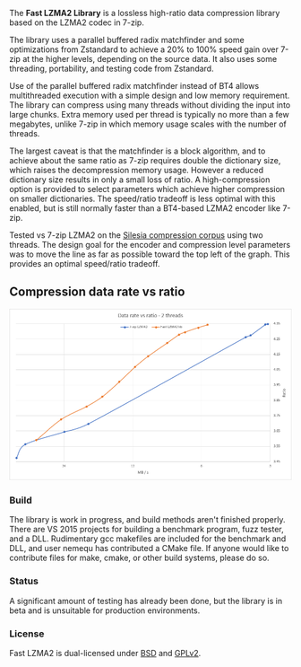  The __Fast LZMA2 Library__ is a lossless high-ratio data compression library based on the LZMA2 codec in 7-zip.

The library uses a parallel buffered radix matchfinder and some optimizations from Zstandard to achieve a 20% to 100%
speed gain over 7-zip at the higher levels, depending on the source data. It also uses some threading, portability, and testing code from Zstandard.

Use of the parallel buffered radix matchfinder instead of BT4 allows multithreaded execution with a simple design and low memory
requirement. The library can compress using many threads without dividing the input into large chunks. Extra
memory used per thread is typically no more than a few megabytes, unlike 7-zip in which memory usage scales with the number of threads.

The largest caveat is that the matchfinder is a block algorithm, and to achieve about the same ratio as 7-zip requires double the
dictionary size, which raises the decompression memory usage. However a reduced dictionary size results in only a small loss of ratio.
A high-compression option is provided to select parameters which achieve higher compression on smaller dictionaries. The speed/ratio
tradeoff is less optimal with this enabled, but is still normally faster than a BT4-based LZMA2 encoder like 7-zip.

Tested vs 7-zip LZMA2 on the [Silesia compression corpus] using two threads. The design goal for the encoder and compression level
parameters was to move the line as far as possible toward the top left of the graph. This provides an optimal speed/ratio tradeoff.

[Silesia compression corpus]: http://sun.aei.polsl.pl/~sdeor/index.php?page=silesia

Compression data rate vs ratio
------------------------------
![Compression data rate vs ratio](doc/images/bench_mt2.png "Compression data rate vs ratio")

### Build

The library is work in progress, and build methods aren't finished properly. There are VS 2015 projects for building a benchmark program, fuzz tester,
and a DLL. Rudimentary gcc makefiles are included for the benchmark and DLL, and user nemequ has contributed a CMake file.
If anyone would like to contribute files for make, cmake, or other build systems, please do so.

### Status

A significant amount of testing has already been done, but the library is in beta and is unsuitable for production environments.

### License

Fast LZMA2 is dual-licensed under [BSD](LICENSE) and [GPLv2](COPYING).
